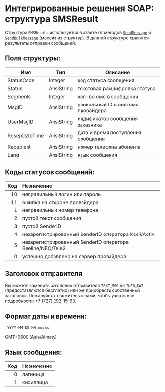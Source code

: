 # Интегрированные решения SOAP: структура SMSResult

Структура `SMSResult` используется в ответе от методов [`SendMessage`](/protocols/soap/method-sendmessage/) и [`SendBulkMessage`](/protocols/soap/method-sendbulkmessage/) (массив из структур). В данной структуре хранятся результаты отправки сообщений.

## Поля структуры:

Имя           | Тип        | Описание
--------------|------------|---------
StatusCode    | Integer    | код статуса сообщения
Status        | AnsiString | текстовая расшифровка статуса
Segments      | Integer    | кол-во смс в сообщении
MsgID         | AnsiString | уникальный ID в системе провайдера
UserMsgID     | AnsiString | индификатор сообщения заказчика
ResepDateTime | AnsiString | дата и время поступления сообщения
Recepient     | AnsiString | номер телефона абонента
Lang          | AnsiString | язык сообщения

## Коды статусов сообщений:

Код | Назначение
---:|:----------
10  | неправильный логин или пароль
11  | ошибка на стороне провайдера
1   | неправильный номер телефона
2   | пустой текст сообщения
3   | пустой SenderID
4   | незарегистрированный SenderID оператора Kcell/Activ
5   | незарегистрированный SenderID оператора Beeline/NEO/Tele2
0   | успешно добавлено на сервер провайдера

## Заголовок отправителя

Вы можете заменить заголовок отправителя `TEXT_MSG` на `INFO_KAZ` (предоставляются бесплатно) или же приобрести собственный заголовок. Пожалуйста, свяжитесь с нами, чтобы узнать все подробности: [+7 (727) 292-15-93](tel:+77272921593).

## Формат даты и времени:

     YYYY-MM-DD HH:mm:ss

GMT+0600 (Asia/Almaty)

## Язык сообщения:

Код | Назначение
---:|:----------
0   | латиница
1   | кириллица

